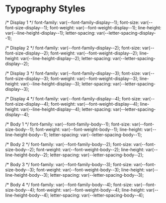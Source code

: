 # Typography Styles

/* Display 1 */
font-family: var(--font-family-display--1);
font-size: var(--font-size-display--1);
font-weight: var(--font-weight-display--1);
line-height: var(--line-height-display--1);
letter-spacing: var(--letter-spacing-display--1);

/* Display 2 */
font-family: var(--font-family-display--2);
font-size: var(--font-size-display--2);
font-weight: var(--font-weight-display--2);
line-height: var(--line-height-display--2);
letter-spacing: var(--letter-spacing-display--2);

/* Display 3 */
font-family: var(--font-family-display--3);
font-size: var(--font-size-display--3);
font-weight: var(--font-weight-display--3);
line-height: var(--line-height-display--3);
letter-spacing: var(--letter-spacing-display--3);

/* Display 4 */
font-family: var(--font-family-display--4);
font-size: var(--font-size-display--4);
font-weight: var(--font-weight-display--4);
line-height: var(--line-height-display--4);
letter-spacing: var(--letter-spacing-display--4);

/* Body 1 */
font-family: var(--font-family-body--1);
font-size: var(--font-size-body--1);
font-weight: var(--font-weight-body--1);
line-height: var(--line-height-body--1);
letter-spacing: var(--letter-spacing-body--1);

/* Body 2 */
font-family: var(--font-family-body--2);
font-size: var(--font-size-body--2);
font-weight: var(--font-weight-body--2);
line-height: var(--line-height-body--2);
letter-spacing: var(--letter-spacing-body--2);

/* Body 3 */
font-family: var(--font-family-body--3);
font-size: var(--font-size-body--3);
font-weight: var(--font-weight-body--3);
line-height: var(--line-height-body--3);
letter-spacing: var(--letter-spacing-body--3);

/* Body 4 */
font-family: var(--font-family-body--4);
font-size: var(--font-size-body--4);
font-weight: var(--font-weight-body--4);
line-height: var(--line-height-body--4);
letter-spacing: var(--letter-spacing-body--4);